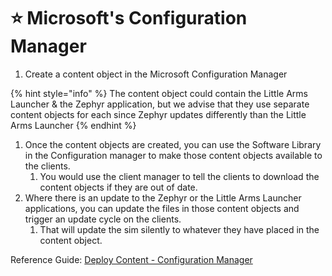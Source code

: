 # ⭐ Microsoft's Configuration Manager

1. Create a content object in the Microsoft Configuration Manager

{% hint style="info" %}
The content object could contain the Little Arms Launcher & the Zephyr application, but we advise that they use separate content objects for each since Zephyr updates differently than the Little Arms Launcher
{% endhint %}

1. Once the content objects are created, you can use the Software Library in the Configuration manager to make those content objects available to the clients.
   1. You would use the client manager to tell the clients to download the content objects if they are out of date.
2. Where there is an update to the Zephyr or the Little Arms Launcher applications, you can update the files in those content objects and trigger an update cycle on the clients.
   1. That will update the sim silently to whatever they have placed in the content object.

Reference Guide: [Deploy Content - Configuration Manager](https://learn.microsoft.com/en-us/mem/configmgr/core/servers/deploy/configure/deploy-and-manage-content)
